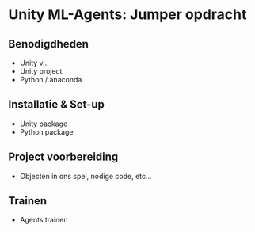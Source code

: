 # Unity ML-Agents: Jumper opdracht

## Benodigdheden
- Unity v...
- Unity project
- Python / anaconda
 
## Installatie & Set-up
- Unity package
- Python package

## Project voorbereiding
- Objecten in ons spel, nodige code, etc...

## Trainen
- Agents trainen